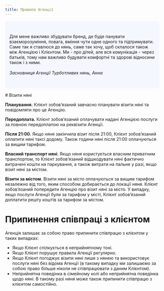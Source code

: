 ```yaml
---
title: Правила Агенції
---
```

<p style="padding: 3em 1em; background: #f5f7ff; border-radius: 4px;">
Для мене важливо збудувати бренд, де буде панувати взаєморозуміння, повага, вміння чути одне одного та підтримувати. Саме так я ставлюся до нянь, саме так хочу, щоб склалося також між Агенцією і Клієнтом. Ми - про дітей, але вся комунікація - через батьків, тому нам важливо будувати комфортні та здорові відносини також і з ними.
<br>
<br>
<i>Засновниця Агенції Турботливих нянь, Анна</i>
</p>
# Візити няні  

<b>Планування.</b> Клієнт зобовʼязаний завчасно планувати візити няні та повідомляти про це Агенцію.

<b>Передоплата.</b> Клієнт зобовʼязаний оплачувати надані Агенцією послуги за повною передоплатою на реквізити Агенції.

<b>Після 21:00.</b> Якщо няня закінчила візит після 21:00, Клієнт зобов’язаний оплатити няні таксі додому. Також години няні після 21:00 оплачуються за вищим тарифом.

<b>Власний транспорт няні</b>. Якщо няня користується власним приватним транспортом, то Клієнт зобовʼязаний відшкодувати няні фактично витрачені кошти на паркування, а також витрати на пальне у разі, якщо візит няні за містом.

<b>Візити за містом</b>. Візити няні за місто оплачуються за вищим тарифом незалежно від того, яким способом добирається до локації няня. Клієнт зобовʼязаний попередити Агенцію про візит няні за місто. У випадку, якщо послуги Агенції були за тарифом у місті, Клієнт зобовʼязаний доплатити решту коштів за тарифом за містом.
# Припинення співпраці з клієнтом

Агенція залишає за собою право припинити співпрацю з клієнтом у таких випадках:
- Якщо Клієнт спілкується в неприйнятному тоні.
- Якщо Клієнт порушує правила Агенції регулярно.
- Якщо Клієнт погоджує візити няні лише з нянею та використовує послуги няні без відома Агенції (в такому випадку ми залишаємо за собою право більше ніколи не співпрацювати з даним Клієнтом).
- Неприйнятна поведінка в сімейному колі або неприйнятна поведінка щодо няні. В такому разі няня може також припинити співпрацю з клієнтом самостійно.